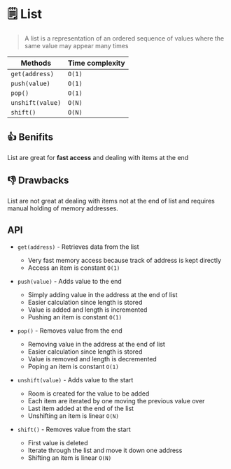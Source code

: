 # 🗒 List

> A list is a representation of an ordered sequence of values where the same value may appear many times

|   Methods        |   Time complexity |
|  -------------   |   --------------- |
| `get(address)`   |       `O(1)`      |
| `push(value)`    |       `O(1)`      |
| `pop()`          |       `O(1)`      |
| `unshift(value)` |       `O(N)`      |
| `shift()`        |       `O(N)`      |

## 👍 Benifits
List are great for **fast access** and dealing with items at the end

## 👎 Drawbacks
List are not great at dealing with items not at the end of list and requires manual holding of memory addresses.

## API

* `get(address)` - Retrieves data from the list
    * Very fast memory access because track of address is kept directly
    * Access an item is constant `O(1)`

* `push(value)` - Adds value to the end
    * Simply adding value in the address at the end of list
    * Easier calculation since length is stored
    * Value is added and length is incremented
    * Pushing an item is constant `O(1)`

* `pop()` - Removes value from the end
    * Removing value in the address at the end of list
    * Easier calculation since length is stored
    * Value is removed and length is decremented
    * Poping an item is constant `O(1)`

* `unshift(value)` - Adds value to the start
    * Room is created for the value to be added 
    * Each item are iterated by one moving the previous value over
    * Last item added at the end of the list
    * Unshifting an item is linear `O(N)`

* `shift()` - Removes value from the start
   * First value is deleted 
   * Iterate through the list and move it down one address
   * Shifting an item is linear `O(N)`


